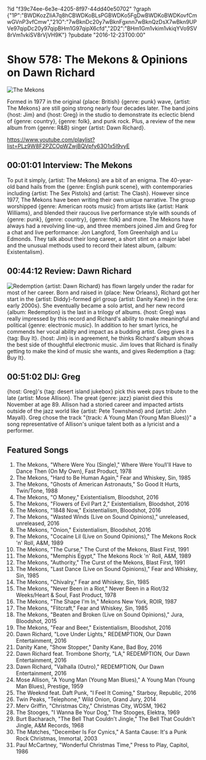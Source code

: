 ?id "f39c74ee-6e3e-4205-8f97-44dd40e50702"
?graph {"1P":"BWDKozZIiA7q8hCBWDKoBLsPGBWDKo5FgDwBWDKoBWDKovfCmwGVnP3vfCmw","21O":"7wBknDc20y7wBknFgxnn7wBknQzDsX7wBkn9UPVe97qipDc20y97qipBHm1G97qipX6cfd","2D2":"BHm1Gm1vkim1vkiqYVo9SV8rVm1vkiSV8rVjVH9K"}
?pubdate "2016-12-23T00:00"

# Show 578: The Mekons & Opinions on Dawn Richard

![The Mekons](https://static.soundopinions.org/christmas/mekons_web.jpg)

Formed in 1977 in the original {place: British} {genre: punk} wave, {artist: The Mekons} are still going strong nearly four decades later. The band joins {host: Jim} and {host: Greg} in the studio to demonstrate its eclectic blend of {genre: country}, {genre: folk}, and punk rock. Plus, a review of the new album from {genre: R&B} singer {artist: Dawn Richard}.

https://www.youtube.com/playlist?list=PLz9W8F2PZCOpWZwjBQVpfy63O1x5l9vyE

## 00:01:01 Interview: The Mekons
To put it simply, {artist: The Mekons} are a bit of an enigma. The 40-year-old band hails from the {genre: English punk scene}, with contemporaries including {artist: The Sex Pistols} and {artist: The Clash}. However since 1977, The Mekons have been writing their own unique narrative. The group worshipped {genre: American roots music} from artists like {artist: Hank Williams}, and blended their raucous live performance style with sounds of {genre: punk}, {genre: country}, {genre: folk} and more. The Mekons have always had a revolving line-up, and three members joined Jim and Greg for a chat and live performance: Jon Langford, Tom Greenhalgh and Lu Edmonds. They talk about their long career, a short stint on a major label and the unusual methods used to record their latest album, {album: Existentalism}.


## 00:44:12 Review: Dawn Richard
![Redemption](https://static.soundopinions.org/assets/578/21O0.jpg)
{artist: Dawn Richard} has flown largely under the radar for most of her career. Born and raised in {place: New Orleans}, Richard got her start in the {artist: Diddy}-formed girl group {artist: Danity Kane} in the {era: early 2000s}. She eventually became a solo artist, and her new record {album: Redemption} is the last in a trilogy of albums. {host: Greg} was really impressed by this record and Richard's ability to make meaningful and political {genre: electronic music}. In addition to her smart lyrics, he commends her vocal ability and impact as a budding artist. Greg gives it a {tag: Buy It}. {host: Jim} is in agreement, he thinks Richard's album shows the best side of thoughtful electronic music. Jim loves that Richard is finally getting to make the kind of music she wants, and gives Redemption a {tag: Buy It}.


## 00:51:02 DIJ: Greg
{host: Greg}'s {tag: desert island jukebox} pick this week pays tribute to the late {artist: Mose Allison}. The great {genre: jazz} pianist died this November at age 89. Allison had a  storied career and impacted artists outside of the jazz world like {artist: Pete Townshend} and {artist: John Mayall}. Greg chose the track "{track: A Young Man (Young Man Blues)}" a song representative of Allison's unique talent both as a lyricist and a performer. 

## Featured Songs

1. The Mekons, "Where Were You (Single)," Where Were You/I'll Have to Dance Then (On My Own), Fast Product, 1978
1. The Mekons, "Hard to Be Human Again," Fear and Whiskey, Sin, 1985
1. The Mekons, "Ghosts of American Astronauts," So Good It Hurts, Twin/Tone, 1988
1. The Mekons, "O Money," Existentialism, Bloodshot, 2016
1. The Mekons, "Flowers of Evil Part 2," Existentialism, Bloodshot, 2016
1. The Mekons, "1848 Now," Existentialism, Bloodshot, 2016
1. The Mekons, "Wasted Winds (Live on Sound Opinions)," unreleased, unreleased, 2016
1. The Mekons, "Onion," Existentialism, Bloodshot, 2016
1. The Mekons, "Cocaine Lil (Live on Sound Opinions)," The Mekons Rock 'n' Roll, A&M, 1989
1. The Mekons, "The Curse," The Curst of the Mekons, Blast First, 1991
1. The Mekons, "Memphis Egypt," The Mekons Rock 'n' Roll, A&M, 1989
1. The Mekons, "Authority," The Curst of the Mekons, Blast First, 1991
1. The Mekons, "Last Dance (Live on Sound Opinions)," Fear and Whiskey, Sin, 1985
1. The Mekons, "Chivalry," Fear and Whiskey, Sin, 1985
1. The Mekons, "Never Been in a Riot," Never Been in a Riot/32 Weeks/Heart & Soul, Fast Product, 1978
1. The Mekons, "The Shape I'm In," Mekons New York, ROIR, 1987
1. The Mekons, "Flitcraft," Fear and Whiskey, Sin, 1985
1. The Mekons, "Beaten and Broken (Live on Sound Opinions)," Jura, Bloodshot, 2015
1. The Mekons, "Fear and Beer," Existentialism, Bloodshot, 2016
1. Dawn Richard, "Love Under Lights," REDEMPTION, Our Dawn Entertainment, 2016
1. Danity Kane, "Show Stopper," Danity Kane, Bad Boy, 2016
1. Dawn Richard feat. Trombone Shorty, "LA," REDEMPTION, Our Dawn Entertainment, 2016
1. Dawn Richard, "Valhalla (Outro)," REDEMPTION, Our Dawn Entertainment, 2016
1. Mose Allison, "A Young Man (Young Man Blues)," A Young Man (Young Man Blues), Prestige, 1959
1. The Weeknd feat. Daft Punk, "I Feel It Coming," Starboy, Republic, 2016
1. Twin Peaks, "Telephone," Wild Onion, Grand Jury, 2014
1. Merv Griffin, "Christmas City," Christmas City, WDSM, 1962
1. The Stooges, "I Wanna Be Your Dog," The Stooges, Elektra, 1969
1. Burt Bacharach, "The Bell That Couldn't Jingle," The Bell That Couldn't Jingle, A&M Records, 1968
1. The Matches, "December Is For Cynics," A Santa Cause: It's a Punk Rock Christmas, Immortal, 2003
1. Paul McCartney, "Wonderful Christmas Time," Press to Play, Capitol, 1986
